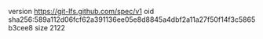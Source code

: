 version https://git-lfs.github.com/spec/v1
oid sha256:589a112d06fcf62a391136ee05e8d8845a4dbf2a11a27f50f14f3c5865b3cee8
size 2122
